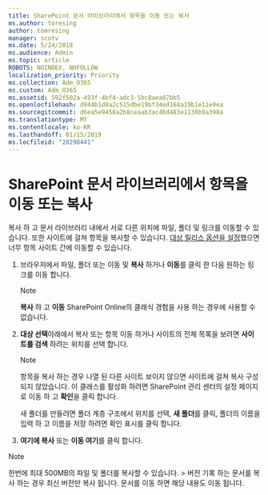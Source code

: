 ```yaml
---
title: SharePoint 문서 라이브러리에서 항목을 이동 또는 복사
ms.author: toresing
author: tomresing
manager: scotv
ms.date: 5/24/2018
ms.audience: Admin
ms.topic: article
ROBOTS: NOINDEX, NOFOLLOW
localization_priority: Priority
ms.collection: Adm_O365
ms.custom: Adm_O365
ms.assetid: 592f502a-493f-4bf4-adc3-5bc8aea87bb5
ms.openlocfilehash: d944b1d8a2c515dbe19bf34ed168a19b1e11e9ea
ms.sourcegitcommit: d6ea5e9458a2b8ceaab3ac4bd483e1130b9a398a
ms.translationtype: MT
ms.contentlocale: ko-KR
ms.lasthandoff: 01/15/2019
ms.locfileid: "28298441"
---
```

# <a name="copy-or-move-items-in-a-sharepoint-document-library"></a>SharePoint 문서 라이브러리에서 항목을 이동 또는 복사

복사 하 고 문서 라이브러리 내에서 서로 다른 위치에 파일, 폴더 및 링크를 이동할 수 있습니다. 또한 사이트에 걸쳐 항목을 복사할 수 있습니다. [대상 릴리스 옵션을 설정](https://go.microsoft.com/fwlink/?linkid=622980)했으면 너무 항목 사이트 간에 이동할 수 있습니다.
  
1. 브라우저에서 파일, 폴더 또는 이동 및 **복사** 하거나 **이동**를 클릭 한 다음 원하는 링크를 이동 합니다.
    
    > [!NOTE]
    > **복사** 하 고 **이동** SharePoint Online의 클래식 경험을 사용 하는 경우에 사용할 수 없습니다. 
  
2. **대상 선택**아래에서 복사 또는 항목 이동 하거나 사이트의 전체 목록을 보려면 **사이트를 검색** 하려는 위치를 선택 합니다. 
    
    > [!NOTE]
    > 항목을 복사 하는 경우 나열 된 다른 사이트 보이지 않으면 사이트에 걸쳐 복사 구성 되지 않았습니다. 이 클래스를 활성화 하려면 SharePoint 관리 센터의 설정 페이지로 이동 하 고 **확인**을 클릭 합니다. 
  
    새 폴더를 만들려면 폴더 계층 구조에서 위치를 선택, **새 폴더**를 클릭, 폴더의 이름을 입력 하 고 이름을 저장 하려면 확인 표시를 클릭 합니다.
    
3. **여기에 복사** 또는 **이동 여기**를 클릭 합니다.
    
> [!NOTE]
>  한번에 최대 500MB의 파일 및 폴더를 복사할 수 있습니다. > 버전 기록 하는 문서를 복사 하는 경우 최신 버전만 복사 됩니다. 문서를 이동 하면 해당 내용도 이동 됩니다. 
  

